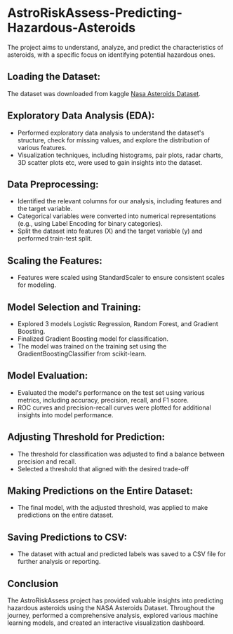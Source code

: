 # AstroRiskAssess-Predicting-Hazardous-Asteroids

The project aims to understand, analyze, and predict the characteristics of asteroids, with a specific focus on identifying potential hazardous ones.

## Loading the Dataset:
The dataset was downloaded from kaggle [Nasa Asteroids Dataset](/kaggle/input/nasa-asteroids-dataset/Nasa_Asteroids_Data.csv). 

## Exploratory Data Analysis (EDA):

- Performed exploratory data analysis to understand the dataset's structure, check for missing values, and explore the distribution of various features.
- Visualization techniques, including histograms, pair plots, radar charts, 3D scatter plots etc, were used to gain insights into the dataset.

## Data Preprocessing:

- Identified the relevant columns for our analysis, including features and the target variable.
- Categorical variables were converted into numerical representations (e.g., using Label Encoding for binary categories).
- Split the dataset into features (X) and the target variable (y) and performed train-test split.

## Scaling the Features:

- Features were scaled using StandardScaler to ensure consistent scales for modeling.

## Model Selection and Training:

- Explored 3 models Logistic Regression, Random Forest, and Gradient Boosting.
- Finalized  Gradient Boosting model for classification.
- The model was trained on the training set using the GradientBoostingClassifier from scikit-learn.

## Model Evaluation:

- Evaluated the model's performance on the test set using various metrics, including accuracy, precision, recall, and F1 score.
- ROC curves and precision-recall curves were plotted for additional insights into model performance.

## Adjusting Threshold for Prediction:
- The threshold for classification was adjusted to find a balance between precision and recall.
- Selected a threshold that aligned with the desired trade-off

## Making Predictions on the Entire Dataset:
 - The final model, with the adjusted threshold, was applied to make predictions on the entire dataset.

## Saving Predictions to CSV:

- The dataset with actual and predicted labels was saved to a CSV file for further analysis or reporting.

## Conclusion 
The AstroRiskAssess project has provided valuable insights into predicting hazardous asteroids using the NASA Asteroids Dataset. Throughout the journey, performed a comprehensive analysis, explored various machine learning models, and created an interactive visualization dashboard.

